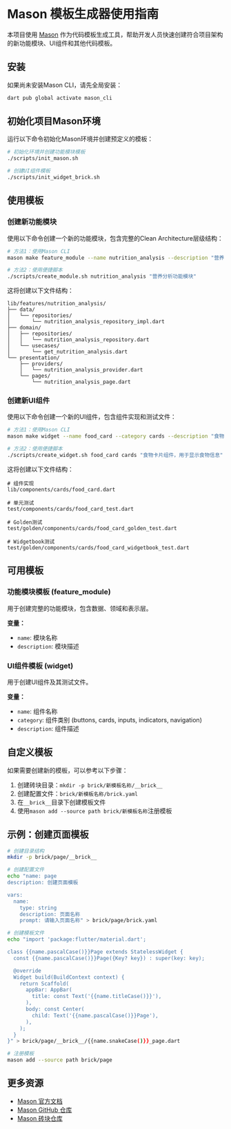# Mason 模板生成器使用指南

本项目使用 [Mason](https://pub.dev/packages/mason_cli) 作为代码模板生成工具，帮助开发人员快速创建符合项目架构的新功能模块、UI组件和其他代码模板。

## 安装

如果尚未安装Mason CLI，请先全局安装：

```bash
dart pub global activate mason_cli
```

## 初始化项目Mason环境

运行以下命令初始化Mason环境并创建预定义的模板：

```bash
# 初始化环境并创建功能模块模板
./scripts/init_mason.sh

# 创建UI组件模板
./scripts/init_widget_brick.sh
```

## 使用模板

### 创建新功能模块

使用以下命令创建一个新的功能模块，包含完整的Clean Architecture层级结构：

```bash
# 方法1：使用Mason CLI
mason make feature_module --name nutrition_analysis --description "营养分析功能模块"

# 方法2：使用便捷脚本
./scripts/create_module.sh nutrition_analysis "营养分析功能模块"
```

这将创建以下文件结构：

```
lib/features/nutrition_analysis/
├── data/
│   └── repositories/
│       └── nutrition_analysis_repository_impl.dart
├── domain/
│   ├── repositories/
│   │   └── nutrition_analysis_repository.dart
│   └── usecases/
│       └── get_nutrition_analysis.dart
└── presentation/
    ├── providers/
    │   └── nutrition_analysis_provider.dart
    └── pages/
        └── nutrition_analysis_page.dart
```

### 创建新UI组件

使用以下命令创建一个新的UI组件，包含组件实现和测试文件：

```bash
# 方法1：使用Mason CLI
mason make widget --name food_card --category cards --description "食物卡片组件，用于显示食物信息"

# 方法2：使用便捷脚本
./scripts/create_widget.sh food_card cards "食物卡片组件，用于显示食物信息"
```

这将创建以下文件结构：

```
# 组件实现
lib/components/cards/food_card.dart

# 单元测试
test/components/cards/food_card_test.dart

# Golden测试
test/golden/components/cards/food_card_golden_test.dart

# Widgetbook测试
test/golden/components/cards/food_card_widgetbook_test.dart
```

## 可用模板

### 功能模块模板 (feature_module)

用于创建完整的功能模块，包含数据、领域和表示层。

**变量：**
- `name`: 模块名称
- `description`: 模块描述

### UI组件模板 (widget)

用于创建UI组件及其测试文件。

**变量：**
- `name`: 组件名称
- `category`: 组件类别 (buttons, cards, inputs, indicators, navigation)
- `description`: 组件描述

## 自定义模板

如果需要创建新的模板，可以参考以下步骤：

1. 创建砖块目录：`mkdir -p brick/新模板名称/__brick__`
2. 创建配置文件：`brick/新模板名称/brick.yaml`
3. 在`__brick__`目录下创建模板文件
4. 使用`mason add --source path brick/新模板名称`注册模板

## 示例：创建页面模板

```bash
# 创建目录结构
mkdir -p brick/page/__brick__

# 创建配置文件
echo "name: page
description: 创建页面模板

vars:
  name:
    type: string
    description: 页面名称
    prompt: 请输入页面名称" > brick/page/brick.yaml

# 创建模板文件
echo "import 'package:flutter/material.dart';

class {{name.pascalCase()}}Page extends StatelessWidget {
  const {{name.pascalCase()}}Page({Key? key}) : super(key: key);

  @override
  Widget build(BuildContext context) {
    return Scaffold(
      appBar: AppBar(
        title: const Text('{{name.titleCase()}}'),
      ),
      body: const Center(
        child: Text('{{name.pascalCase()}}Page'),
      ),
    );
  }
}" > brick/page/__brick__/{{name.snakeCase()}}_page.dart

# 注册模板
mason add --source path brick/page
```

## 更多资源

- [Mason 官方文档](https://docs.brickhub.dev/)
- [Mason GitHub 仓库](https://github.com/felangel/mason)
- [Mason 砖块仓库](https://brickhub.dev/) 